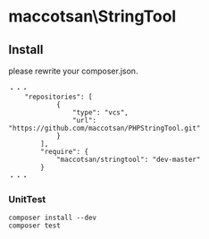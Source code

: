 # maccotsan\StringTool

## Install
please rewrite your composer.json.
````
・・・
    "repositories": [
            {
                "type": "vcs",
                "url": "https://github.com/maccotsan/PHPStringTool.git"
            }
        ],
        "require": {
            "maccotsan/stringtool": "dev-master"
        }
・・・
````


### UnitTest
````
composer install --dev
composer test
````
